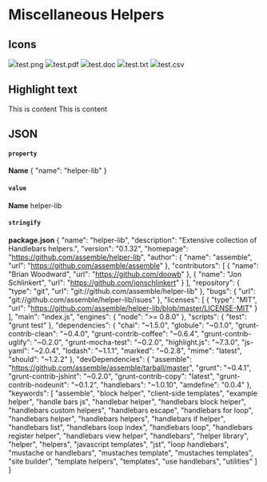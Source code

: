 
# Miscellaneous Helpers

## Icons
<img src="img/img-icon.png"><span>test.png</span>
<img src="img/pdf-icon.png"><span>test.pdf</span>
<img src="img/word-icon.png"><span>test.doc</span>
<img src="img/txt-icon.png"><span>test.txt</span>
<img src="img/csv-icon.png"><span>test.csv</span>

## Highlight text
<span class="highlight">This is content</span>
<span class="alert-info">This is content</span>

## JSON

#### `property`

**Name**
{
  "name": "helper-lib"
}


#### `value` 

**Name** 
helper-lib


#### `stringify`

**package.json**
{
  "name": "helper-lib",
  "description": "Extensive collection of Handlebars helpers.",
  "version": "0.1.32",
  "homepage": "https://github.com/assemble/helper-lib",
  "author": {
    "name": "assemble",
    "url": "https://github.com/assemble/assemble"
  },
  "contributors": [
    {
      "name": "Brian Woodward",
      "url": "https://github.com/doowb"
    },
    {
      "name": "Jon Schlinkert",
      "url": "https://github.com/jonschlinkert"
    }
  ],
  "repository": {
    "type": "git",
    "url": "git://github.com/assemble/helper-lib"
  },
  "bugs": {
    "url": "git://github.com/assemble/helper-lib/isues"
  },
  "licenses": [
    {
      "type": "MIT",
      "url": "https://github.com/assemble/helper-lib/blob/master/LICENSE-MIT"
    }
  ],
  "main": "index.js",
  "engines": {
    "node": ">= 0.8.0"
  },
  "scripts": {
    "test": "grunt test"
  },
  "dependencies": {
    "chai": "~1.5.0",
    "globule": "~0.1.0",
    "grunt-contrib-clean": "~0.4.0",
    "grunt-contrib-coffee": "~0.6.4",
    "grunt-contrib-uglify": "~0.2.0",
    "grunt-mocha-test": "~0.2.0",
    "highlight.js": "~7.3.0",
    "js-yaml": "~2.0.4",
    "lodash": "~1.1.1",
    "marked": "~0.2.8",
    "mime": "latest",
    "should": "~1.2.2"
  },
  "devDependencies": {
    "assemble": "https://github.com/assemble/assemble/tarball/master",
    "grunt": "~0.4.1",
    "grunt-contrib-jshint": "~0.2.0",
    "grunt-contrib-copy": "latest",
    "grunt-contrib-nodeunit": "~0.1.2",
    "handlebars": "~1.0.10",
    "amdefine": "0.0.4"
  },
  "keywords": [
    "assemble",
    "block helper",
    "client-side templates",
    "example helper",
    "handle bars js",
    "handlebar helper",
    "handlebars block helper",
    "handlebars custom helpers",
    "handlebars escape",
    "handlebars for loop",
    "handlebars helper",
    "handlebars helpers",
    "handlebars if helper",
    "handlebars list",
    "handlebars loop index",
    "handlebars loop",
    "handlebars register helper",
    "handlebars view helper",
    "handlebars",
    "helper library",
    "helper",
    "helpers",
    "javascript templates",
    "jst",
    "loop handlebars",
    "mustache or handlebars",
    "mustaches template",
    "mustaches templates",
    "site builder",
    "template helpers",
    "templates",
    "use handlebars",
    "utilities"
  ]
}



